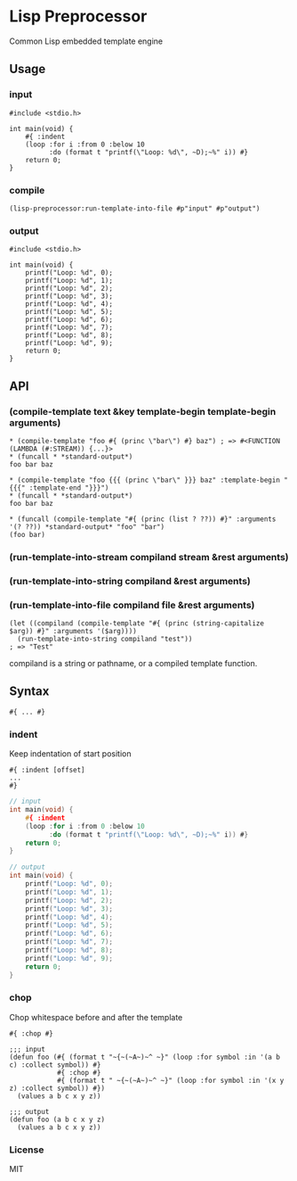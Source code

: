 # Lisp Preprocessor

Common Lisp embedded template engine

## Usage

### input
```common-lisp
#include <stdio.h>

int main(void) {
    #{ :indent
    (loop :for i :from 0 :below 10
          :do (format t "printf(\"Loop: %d\", ~D);~%" i)) #}
    return 0;
}
```

### compile
`(lisp-preprocessor:run-template-into-file #p"input" #p"output")`

### output
```common-lisp
#include <stdio.h>

int main(void) {
    printf("Loop: %d", 0);
    printf("Loop: %d", 1);
    printf("Loop: %d", 2);
    printf("Loop: %d", 3);
    printf("Loop: %d", 4);
    printf("Loop: %d", 5);
    printf("Loop: %d", 6);
    printf("Loop: %d", 7);
    printf("Loop: %d", 8);
    printf("Loop: %d", 9);
    return 0;
}
```

## API

### (compile-template text &key template-begin template-begin arguments)
```common-lisp
* (compile-template "foo #{ (princ \"bar\") #} baz") ; => #<FUNCTION (LAMBDA (#:STREAM)) {...}>
* (funcall * *standard-output*)
foo bar baz

* (compile-template "foo {{{ (princ \"bar\" }}} baz" :template-begin "{{{" :template-end "}}}")
* (funcall * *standard-output*)
foo bar baz

* (funcall (compile-template "#{ (princ (list ? ??)) #}" :arguments '(? ??)) *standard-output* "foo" "bar")
(foo bar)
```

### (run-template-into-stream compiland stream &rest arguments)
### (run-template-into-string compiland &rest arguments)
### (run-template-into-file compiland file &rest arguments)
```common-lisp
(let ((compiland (compile-template "#{ (princ (string-capitalize $arg)) #}" :arguments '($arg))))
  (run-template-into-string compiland "test"))
; => "Test"
```
compiland is a string or pathname, or a compiled template function.

## Syntax

```
#{ ... #}
```

### indent
Keep indentation of start position

```
#{ :indent [offset]
...
#}
```

```c
// input
int main(void) {
    #{ :indent
    (loop :for i :from 0 :below 10
          :do (format t "printf(\"Loop: %d\", ~D);~%" i)) #}
    return 0;
}

// output
int main(void) {
    printf("Loop: %d", 0);
    printf("Loop: %d", 1);
    printf("Loop: %d", 2);
    printf("Loop: %d", 3);
    printf("Loop: %d", 4);
    printf("Loop: %d", 5);
    printf("Loop: %d", 6);
    printf("Loop: %d", 7);
    printf("Loop: %d", 8);
    printf("Loop: %d", 9);
    return 0;
}
```

### chop
Chop whitespace before and after the template

```
#{ :chop #}
```

```common-lisp
;;; input
(defun foo (#{ (format t "~{~(~A~)~^ ~}" (loop :for symbol :in '(a b c) :collect symbol)) #}
            #{ :chop #}
            #{ (format t " ~{~(~A~)~^ ~}" (loop :for symbol :in '(x y z) :collect symbol)) #})
  (values a b c x y z))

;;; output
(defun foo (a b c x y z)
  (values a b c x y z))
```

### License
MIT
